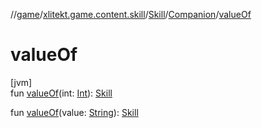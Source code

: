 //[game](../../../../index.md)/[xlitekt.game.content.skill](../../index.md)/[Skill](../index.md)/[Companion](index.md)/[valueOf](value-of.md)

# valueOf

[jvm]\
fun [valueOf](value-of.md)(int: [Int](https://kotlinlang.org/api/latest/jvm/stdlib/kotlin/-int/index.html)): [Skill](../index.md)

fun [valueOf](value-of.md)(value: [String](https://kotlinlang.org/api/latest/jvm/stdlib/kotlin/-string/index.html)): [Skill](../index.md)
